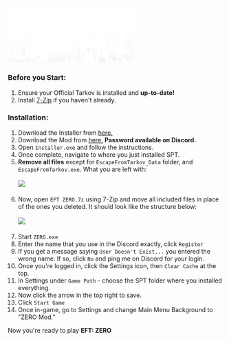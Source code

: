 <img src="https://github.com/bansakai/ZERO/blob/main/Resources/SmallBannerLogo.png" width="300" />

<br>

### Before you Start:

1. Ensure your Official Tarkov is installed and **up-to-date!**
3. Install [7-Zip](https://www.7-zip.org/a/7z2409-x64.exe) if you haven't already.

### Installation:

1. Download the Installer from [here.](https://syncade.gg/spt)
2. Download the Mod from [here.](https://syncade.gg/zero) **Password available on Discord.**
3. Open `Installer.exe` and follow the instructions.
4. Once complete, navigate to where you just installed SPT.
5. **Remove all files** except for `EscapeFromTarkov_Data` folder, and `EscapeFromTarkov.exe`. What you are left with:<br><br><img src="https://gitfront.io/r/bansakai/em1m9ZL7VfDC/ZERO/raw/Resources/Remains.png" width="500" /><br><br>
6. Now, open `EFT ZERO.7z` using 7-Zip and move all included files in place of the ones you deleted. It should look like the structure below:<br><br><img src="https://gitfront.io/r/bansakai/em1m9ZL7VfDC/ZERO/raw/Resources/Structure.png" width="500" /><br><br>
7. Start `ZERO.exe`
8. Enter the name that you use in the Discord exactly, click `Register`
9. If you get a message saying `User Doesn't Exist...` you entered the wrong name. If so, click `No` and ping me on Discord for your login.
10. Once you're logged in, click the Settings icon, then `Clear Cache` at the top.
11. In Settings under `Game Path` - choose the SPT folder where you installed everything.
12. Now click the arrow in the top right to save.
13. Click `Start Game`
14. Once in-game, go to Settings and change Main Menu Background to "ZERO Mod."

Now you're ready to play **EFT: ZERO**
